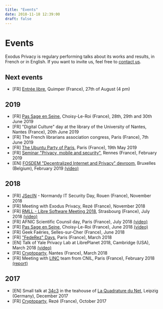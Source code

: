 ```yaml
---
title: "Events"
date: 2018-11-18 12:39:00
draft: false
---
```

# Events

Exodus Privacy is regulary performing talks about its works and results, in French or in English. If you want to invite us, feel free to [contact us](/en/page/who/).

## Next events
* [FR] [Entrée libre](https://www.centredesabeilles.fr/entree-libre/), Quimper (France), 27th of August (4 pm)

## 2019
* [FR] [Pas Sage en Seine](https://passageenseine.fr/), Choisy-Le-Roi (France), 28th, 29th and 30th June 2019
* [FR] "Digital Culture" day at the library of the University of Nantes, Nantes (France), 20th June 2019
* [FR] The French librarians association congress, Paris (France), 7th June 2019
* [FR] [The Ubuntu Party of Paris](https://www.ubuntu-paris.org/), Paris (France), 19th May 2019
* [FR] [Seminar "Privacy, mobile and security"](https://fdln.insa-rennes.fr/decrypter/seminaire-vie-privee-mobile-et-securite/), Rennes (France), February 2019
* [EN] [FOSDEM "Decentralized Internet and Privacy" devroom](https://fosdem.org/2019/schedule/track/decentralized_internet_and_privacy/), Bruxelles (Belgium), February 2019 [(video)](https://peertube.tamanoir.foucry.net/videos/watch/596cadb2-6055-437a-bd86-3b0e98458ca1)

## 2018
* [FR] [JSecIN](http://jsecin.insa-rouen.fr/) - Normandy IT Security Day, Rouen (France), November 2018
* [FR] Meeting with Exodus Privacy, Rezé (France), November 2018
* [FR] [RMLL - Libre Software Meeting 2018](https://2018.rmll.info/en/), Strasbourg (France), July 2018 [(video)](http://www.canalc2.tv/video/15194)
* [FR] AFNIC Scientific Counsil day, Paris (France), July 2018 [(video)](https://www.youtube.com/watch?v=SlibjEJKO6Y&feature=youtu.be#t=6h21m09s)
* [FR] [Pas Sage en Seine](https://passageenseine.fr/), Choisy-Le-Roi (France), June 2018 [(video)](http://data.passageenseine.org/2018/exodus-privacy_analyser-comportement-applications-mobiles.webm)
* [FR] Geek Faëries, Selles-sur-Cher (France), June 2018
* [FR] ["FedeRez" Days](https://www.federez.net/journees/2018/), Paris (France), March 2018
* [EN] Talk of Yale Privacy Lab at LibrePlanet 2018, Cambridge (USA), March 2018 [(video)](https://media.libreplanet.org/u/libreplanet/m/exposing-hidden-surveillance-in-mobile-apps/)
* [FR] [Cryptoparty](https://cafevieprivee-nantes.fr/), Nantes (France), March 2018
* [FR] Meeting with [LINC](https://linc.cnil.fr/) team from CNIL, Paris (France), February 2018 [(report)](/en/post/retour-sur-notre-rencontre-avec-la-cnil/)

## 2017
* [EN] Small talk at [34c3](https://events.ccc.de/congress/2017/wiki/index.php/Main_Page) in the teahouse of [La Quadrature du Net](https://www.laquadrature.net/en/), Leipzig (Germany), December 2017
* [FR] [Cryptoparty](https://cafevieprivee-nantes.fr/), Rezé (France), October 2017
